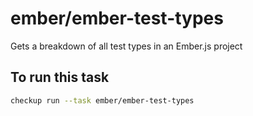 <!--TASK_NAME_START-->
# ember/ember-test-types
<!--TASK_NAME_END-->

<!--TASK_DESCRIPTION_START-->
Gets a breakdown of all test types in an Ember.js project
<!--TASK_DESCRIPTION_END-->

<!--RUN_START-->
## To run this task

```bash
checkup run --task ember/ember-test-types
```
<!--RUN_END-->
